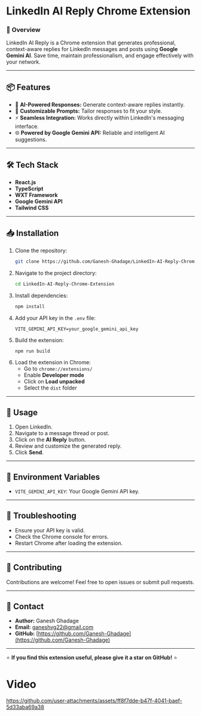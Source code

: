 # LinkedIn AI Reply Chrome Extension

### 🚀 **Overview**

LinkedIn AI Reply is a Chrome extension that generates professional, context-aware replies for LinkedIn messages and posts using **Google Gemini AI**. Save time, maintain professionalism, and engage effectively with your network.

---

## 📦 **Features**

- 🤖 **AI-Powered Responses:** Generate context-aware replies instantly.
- 📝 **Customizable Prompts:** Tailor responses to fit your style.
- ⚡ **Seamless Integration:** Works directly within LinkedIn's messaging interface.
- 🌐 **Powered by Google Gemini API:** Reliable and intelligent AI suggestions.

---

## 🛠️ **Tech Stack**

- **React.js**
- **TypeScript**
- **WXT Framework**
- **Google Gemini API**
- **Tailwind CSS**

---

## 📥 **Installation**

1. Clone the repository:
   ```bash
   git clone https://github.com/Ganesh-Ghadage/LinkedIn-AI-Reply-Chrome-Extension.git
   ```
2. Navigate to the project directory:
   ```bash
   cd LinkedIn-AI-Reply-Chrome-Extension
   ```
3. Install dependencies:
   ```bash
   npm install
   ```
4. Add your API key in the `.env` file:
   ```env
   VITE_GEMINI_API_KEY=your_google_gemini_api_key
   ```
5. Build the extension:
   ```bash
   npm run build
   ```
6. Load the extension in Chrome:
   - Go to `chrome://extensions/`
   - Enable **Developer mode**
   - Click on **Load unpacked**
   - Select the `dist` folder

---

## 🚀 **Usage**

1. Open LinkedIn.
2. Navigate to a message thread or post.
3. Click on the **AI Reply** button.
4. Review and customize the generated reply.
5. Click **Send**.

---

## 🔑 **Environment Variables**

- `VITE_GEMINI_API_KEY`: Your Google Gemini API key.

---

## 🐞 **Troubleshooting**

- Ensure your API key is valid.
- Check the Chrome console for errors.
- Restart Chrome after loading the extension.

---

## 🤝 **Contributing**

Contributions are welcome! Feel free to open issues or submit pull requests.

---

## 📧 **Contact**

- **Author:** Ganesh Ghadage
- **Email:** [ganeshvg22@gmail.com](mailto\:ganeshvg22@gmail.com)
- **GitHub:** [https://github.com/Ganesh-Ghadage](https://github.com/Ganesh-Ghadage)

---

⭐ **If you find this extension useful, please give it a star on GitHub!** ⭐



# Video

https://github.com/user-attachments/assets/ff8f7dde-b47f-4041-baef-5d33aba69a38

